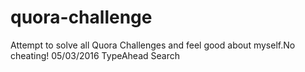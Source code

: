 # quora-challenge
Attempt to solve all Quora Challenges and feel good about myself.No cheating!
05/03/2016 TypeAhead Search
